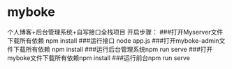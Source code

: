 # myboke
个人博客+后台管理系统+自写接口全栈项目
开启步骤：
###打开Myserver文件下载所有依赖  npm  install
###运行接口 node app.js
###打开myboke-admin文件下载所有依赖 npm install
###运行后台管理系统npm  run serve
###打开myboke文件下载所有依赖npm install
###运行前台npm run serve
